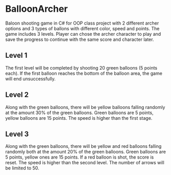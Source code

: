 # BalloonArcher
 Baloon shooting game in C# for OOP class project with 2 different archer options and 3 types of ballons with different color, speed and points. The game includes 3 levels. Player can chose the archer character to play and save the progress to continue with the same score and character later.
 
 ## Level 1
 The first level will be completed by shooting 20 green balloons (5 points each). If the first balloon reaches the bottom of the balloon area, the game will end unsuccessfully.
 
 ## Level 2 
 Along with the green balloons, there will be yellow balloons falling randomly at the amount 30% of the green balloons. Green balloons are 5 points, yellow balloons are 15 points. The speed is higher than the first stage.
 
 ## Level 3
Along with the green balloons, there will be yellow and red balloons falling randomly both at the amount 20% of the green balloons. Green balloons are 5 points, yellow ones are 15 points. If a red balloon is shot, the score is reset. The speed is higher than the second level. The number of arrows will be limited to 50.
